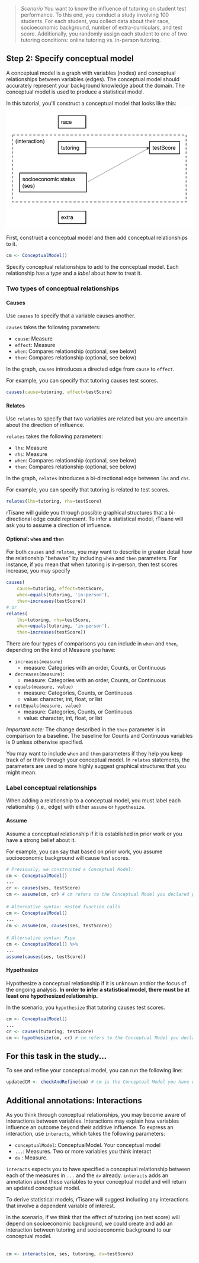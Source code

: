 > *Scenario* You want to know the influence of tutoring on student test performance. To this end, you conduct a study involving 100 students. For each student, you collect data about their race, socioeconomic background, number of extra-curriculars, and test score. Additionally, you randomly assign each student to one of two tutoring conditions: online tutoring vs. in-person tutoring.

## Step 2: Specify conceptual model
A conceptual model is a graph with variables (nodes) and conceptual relationships between variables (edges). The conceptual model should accurately represent your background knowledge about the domain. The conceptual model is used to produce a statistical model.

In this tutorial, you'll construct a conceptual model that looks like this:
<img src="https://raw.githubusercontent.com/emjun/rTisane/study/docs/graph.png" >

First, construct a conceptual model and then add conceptual relationships to it.
```R
cm <- ConceptualModel()
```

Specify conceptual relationships to add to the conceptual model. Each relationship has a *type* and a *label* about how to treat it. 

### Two types of conceptual relationships

#### Causes 
Use `causes` to specify that a variable causes another.  

`causes` takes the following parameters: 
- `cause`: Measure
- `effect`: Measure
- `when`: Compares relationship (optional, see below)
- `then`: Compares relationship (optional, see below)

In the graph, `causes` introduces a directed edge from `cause` to `effect`.

For example, you can specify that tutoring causes test scores. 
```R
causes(cause=tutoring, effect=testScore)
```

#### Relates
Use `relates` to specify that two variables are related but you are uncertain about the direction of influence. 

`relates` takes the following parameters: 
- `lhs`: Measure
- `rhs`: Measure
- `when`: Compares relationship (optional, see below)
- `then`: Compares relationship (optional, see below)

In the graph, `relates` introduces a bi-directional edge  between `lhs` and `rhs`.

For example, you can specify that tutoring is related to test scores. 
```R
relates(lhs=tutoring, rhs=testScore)
```

rTisane will guide you through possible graphical structures that a bi-directional edge could represent. To infer a statistical model, rTisane will ask you to assume a direction of influence.

#### Optional: `when` and `then` 
For both `causes` and `relates`, you may want to describe in greater detail how the relationship "behaves" by including `when` and `then` parameters. For instance, if you mean that when tutoring is in-person, then test scores increase, you may specify
```R
causes(
    cause=tutoring, effect=testScore,
    when=equals(tutoring, 'in-person'),
    then=increases(testScore))
# or
relates(
    lhs=tutoring, rhs=testScore,
    when=equals(tutoring, 'in-person'),
    then=increases(testScore))
```

<!-- To add detail to conceptual relationships involving interactions, specify values corresponding to each of the interacting Measures. For example, 
```R 
ixn <- interacts(ses,tutoring)
# ses == "high", tutoring == "in-person"
causes(
    when=equals(ixn, list("high", "in-person")), 
    then=increases(testScore))
``` -->

There are four types of comparisons you can include in `when` and `then`, depending on the kind of Measure you have:
- `increases(measure)`
    - measure: Categories with an order, Counts, or Continuous
- `decreases(measure)`:
    - measure: Categories with an order, Counts, or Continuous
- `equals(measure, value)`
    - measure: Categories, Counts, or Continuous
    - value: character, int, float, or list
- `notEquals(measure, value)`
    - measure: Categories, Counts, or Continuous
    - value: character, int, float, or list

*Important note:* The change described in the `then` parameter is in comparison to a baseline. The baseline for Counts and Continuous variables is 0 unless otherwise specified. 
 <!-- More precisely, the example `whenThen` statement above states that the average of `testScores` for `"Black"` students is higher than the average of `testScores` for `"White"` students (the baseline specified when `race` was declared.)  -->
 <!-- The baseline for Categorical interactions is the product of baseline values from the interacting Measures.  -->

You may want to include `when` and `then` parameters if they help you keep track of or think through your conceptual model. In `relates` statements, the parameters are used to more highly suggest graphical structures that you might mean. 

### Label conceptual relationships
When adding a relationship to a conceptual model, you must label each relationship (i.e., edge) with either `assume` or `hypothesize`. 

#### Assume 
Assume a conceptual relationship if it is established in prior work or you have a strong belief about it. 
<!-- would be problematic if it did not exist in the current dataset.  -->

For example, you can say that based on prior work, you assume socioeconomic background will cause test scores. 
```R
# Previously, we constructed a Conceptual Model: 
cm <- ConceptualModel()
...
cr <- causes(ses, testScore)
cm <- assume(cm, cr) # cm refers to the Conceptual Model you declared previously and are adding this relationship to

# Alternative syntax: nested function calls
cm <- ConceptualModel()
...
cm <- assume(cm, causes(ses, testScore))

# Alternative syntax: Pipe
cm <- ConceptualModel() %>%
...
assume(causes(ses, testScore))
```

#### Hypothesize 
Hypothesize a conceptual relationship if it is unknown and/or the focus of the ongoing analysis. **In order to infer a statistical model, there must be at least one hypothesized relationship.**

In the scenario, you `hypothesize` that tutoring causes test scores.
```R
cm <- ConceptualModel()
...
cr <- causes(tutoring, testScore)
cm <- hypothesize(cm, cr) # cm refers to the Conceptual Model you declared previously and are adding this relationship to
```

## For this task in the study...
To see and refine your conceptual model, you can run the following line: 
```R
updatedCM <- checkAndRefine(cm) # cm is the Conceptual Model you have defined
```

## Additional annotations: Interactions
As you think through conceptual relationships, you may become aware of interactions between variables. Interactions may explain how variables influence an outcome beyond their additive influence. To express an interaction, use `interacts`, which takes the following parameters:
- `conceptualModel`: ConceptualModel. Your conceptual model
- `...`: Measures. Two or more variables you think interact
- `dv` : Measure.

`interacts` expects you to have specified a conceptual relationship between each of the measures in `...` and the `dv` already. `interacts` adds an annotation about these variables to your conceptual model and will return an updated conceptual model. 

To derive statistical models, rTisane will suggest including any interactions that involve a dependent variable of interest.

In the scenario, if we think that the effect of tutoring (on test score) will depend on socioeconomic background, we could create and add an interaction between tutoring and socioeconomic background to our conceptual model.
```R

cm <- interacts(cm, ses, tutoring, dv=testScore)
```
